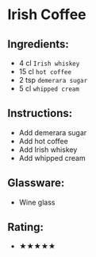 # Irish Coffee

## Ingredients:
- 4 cl `Irish whiskey`
- 15 cl `hot coffee`
- 2 tsp `demerara sugar` <!-- - 1 tsp `demerara sugar` -->
- 5 cl `whipped cream`

## Instructions:
- Add demerara sugar
- Add hot coffee
- Add Irish whiskey
- Add whipped cream

## Glassware:
- Wine glass

## Rating:
- ★★★★★